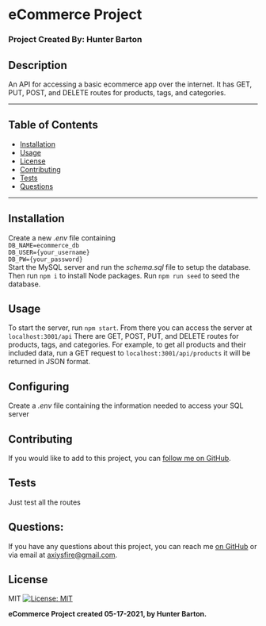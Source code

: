  
#  eCommerce Project

### Project Created By: Hunter Barton
## **Description**
An API for accessing a basic ecommerce app over the internet. It has GET, PUT, POST, and DELETE routes for products, tags, and categories.  
  
***
## **Table of Contents**
* [Installation](#installation)
* [Usage](#usage)
* [License](#license) 
* [Contributing](#contributing)
* [Tests](#tests)
* [Questions](#questions)
***
  
## Installation 
Create a new *.env*  file containing  
`DB_NAME=ecommerce_db`  
`DB_USER={your_username}`  
`DB_PW={your_password}`  
Start the MySQL server and run the *schema.sql* file to setup the database. Then run `npm i` to install Node packages. Run `npm run seed` to seed the database.
  
## Usage
To start the server, run `npm start`. From there you can access the server at `localhost:3001/api` There are GET, POST, PUT, and DELETE routes for products, tags, and categories. For example, to get all products and their included data, run a GET request to `localhost:3001/api/products` it will be returned in JSON format.
  
## Configuring
Create a *.env* file containing the information needed to access your SQL server
  
## Contributing

If you would like to add to this project, you can [follow me on GitHub](https://github.com/mythosmystery).  
  
## Tests
Just test all the routes
  
## Questions:
If you have any questions about this project, you can reach me [on GitHub](https://github.com/mythosmystery)
or via email at axiysfire@gmail.com.
  
## License
MIT
[![License: MIT](https://img.shields.io/badge/License-MIT-yellow.svg)](https://opensource.org/licenses/MIT)
  
**eCommerce Project created 05-17-2021, by Hunter Barton.** 
  